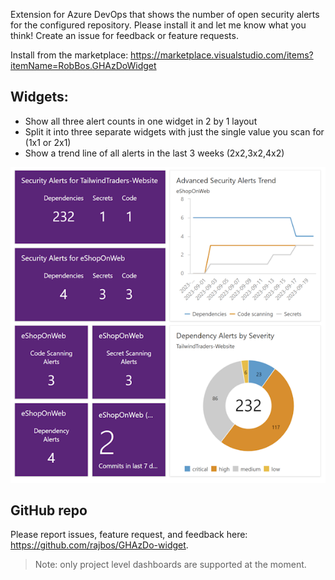 Extension for Azure DevOps that shows the number of open security alerts for the configured repository. Please install it and let me know what you think! Create an issue for feedback or feature requests.

Install from the marketplace: https://marketplace.visualstudio.com/items?itemName=RobBos.GHAzDoWidget

## Widgets:
* Show all three alert counts in one widget in 2 by 1 layout
* Split it into three separate widgets with just the single value you scan for (1x1 or 2x1)
* Show a trend line of all alerts in the last 3 weeks (2x2,3x2,4x2)

![Screenshot of the all the widgets with alert count for dependencies, secrets, and code scanning](/img/overview_600.png)

## GitHub repo
Please report issues, feature request, and feedback here: https://github.com/rajbos/GHAzDo-widget.

> Note: only project level dashboards are supported at the moment.